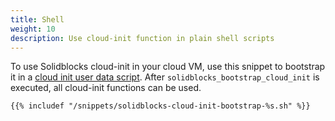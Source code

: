```yaml
---
title: Shell
weight: 10
description: Use cloud-init function in plain shell scripts    
---
```


To use Solidblocks cloud-init in your cloud VM, use this snippet to bootstrap it in a [cloud init user data script](https://cloudinit.readthedocs.io/en/latest/explanation/format.html). After `solidblocks_bootstrap_cloud_init` is executed, all cloud-init functions can be used.

```shell
{{% includef "/snippets/solidblocks-cloud-init-bootstrap-%s.sh" %}}
```
